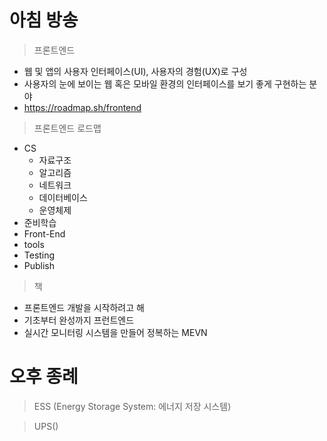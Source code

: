 # 아침 방송

> 프론트엔드  
- 웹 및 앱의 사용자 인터페이스(UI), 사용자의 경험(UX)로 구성  
- 사용자의 눈에 보이는 웹 혹은 모바일 환경의 인터페이스를 보기 좋게 구현하는 분야  
- <a href="https://roadmap.sh/frontend">https://roadmap.sh/frontend</a>  

> 프론트엔드 로드맵  
- CS
  - 자료구조
  - 알고리즘
  - 네트워크
  - 데이터베이스
  - 운영체제
- 준비학습  
- Front-End
- tools
- Testing
- Publish


> 책  
- 프론트엔드 개발을 시작하려고 해  
- 기초부터 완성까지 프런트엔드
- 실시간 모니터링 시스템을 만들어 정복하는 MEVN


# 오후 종례  

> ESS (Energy Storage System: 에너지 저장 시스템)  

> UPS()

>   